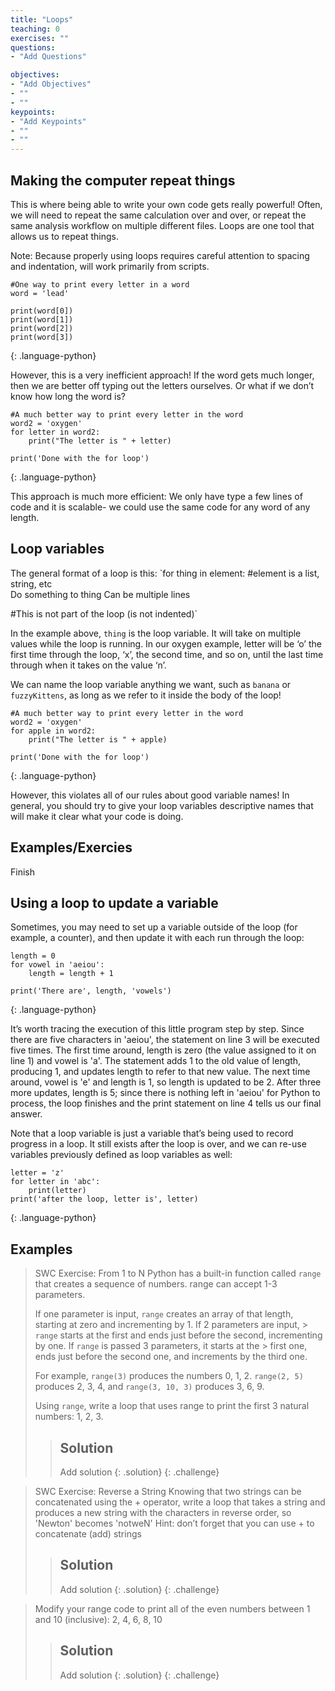 ```yaml
---
title: "Loops"
teaching: 0
exercises: ""
questions:
- "Add Questions"

objectives:
- "Add Objectives"
- ""
- ""
keypoints:
- "Add Keypoints"
- ""
- ""
---
```

## Making the computer repeat things

This is where being able to write your own code gets really powerful!  Often, we will need to repeat the same calculation over and over, or repeat the same analysis workflow on multiple different files.  Loops are one tool that allows us to repeat things.

Note: Because properly using loops requires careful attention to spacing and indentation, will work primarily from scripts.

~~~
#One way to print every letter in a word
word = 'lead'

print(word[0])
print(word[1])
print(word[2])
print(word[3])
~~~
{: .language-python}

However, this is a very inefficient approach!  If the word gets much longer, then we are better off typing out the letters ourselves.  Or what if we don’t know how long the word is?

~~~
#A much better way to print every letter in the word
word2 = 'oxygen'
for letter in word2:
	print("The letter is " + letter)
    
print('Done with the for loop')
~~~
{: .language-python}

This approach is much more efficient:  We only have type a few lines of code and it is scalable- we could use the same code for any word of any length.

## Loop variables
The general format of a loop is this:
`for thing in element: #element is a list, string, etc  
			Do something to thing
			Can be multiple lines

#This is not part of the loop (is not indented)`

In the example above, `thing` is the loop variable.  It will take on multiple values while the loop is running.  In our oxygen example, letter will be ‘o’ the first time through the loop, ‘x’, the second time, and so on, until the last time through when it takes on the value ‘n’.

We can name the loop variable anything we want, such as `banana` or `fuzzyKittens`, as long as we refer to it inside the body of the loop!

~~~
#A much better way to print every letter in the word
word2 = 'oxygen'
for apple in word2:
	print("The letter is " + apple)
    
print('Done with the for loop')
~~~
{: .language-python}

However, this violates all of our rules about good variable names!  In general, you should try to give your loop variables descriptive names that will make it clear what your code is doing.

## Examples/Exercies
Finish

## Using a loop to update a variable
Sometimes, you may need to set up a variable outside of the loop (for example, a counter), and then update it with each run through the loop:
~~~
length = 0
for vowel in 'aeiou':
    length = length + 1

print('There are', length, 'vowels')
~~~
{: .language-python}

It’s worth tracing the execution of this little program step by step. Since there are five characters in 'aeiou', the statement on line 3 will be executed five times. The first time around, length is zero (the value assigned to it on line 1) and vowel is 'a'. The statement adds 1 to the old value of length, producing 1, and updates length to refer to that new value. The next time around, vowel is 'e' and length is 1, so length is updated to be 2. After three more updates, length is 5; since there is nothing left in 'aeiou' for Python to process, the loop finishes and the print statement on line 4 tells us our final answer.

Note that a loop variable is just a variable that’s being used to record progress in a loop. It still exists after the loop is over, and we can re-use variables previously defined as loop variables as well:
~~~
letter = 'z'
for letter in 'abc':
    print(letter)
print('after the loop, letter is', letter)
~~~
{: .language-python}

## Examples
> SWC Exercise: From 1 to N
> Python has a built-in function called `range` that creates a sequence of numbers. range can accept 1-3 parameters. 
> 
> If one parameter is input, `range` creates an array of that length, starting at zero and incrementing by 1. If 2 parameters are input, > `range` starts at the first and ends just before the second, incrementing by one. If `range` is passed 3 parameters, it starts at the  > first one, ends just before the second one, and increments by the third one. 
> 
> For example, `range(3)` produces the numbers 0, 1, 2.  `range(2, 5)` produces 2, 3, 4, and `range(3, 10, 3)` produces 3, 6, 9. 
> 
> Using `range`, write a loop that uses range to print the first 3 natural numbers: 1, 2, 3.
> > ## Solution
> > Add solution
> {: .solution}
{: .challenge}

> SWC Exercise: Reverse a String
> Knowing that two strings can be concatenated using the + operator, write a loop that takes a string and produces a new string with the characters in reverse order, so 'Newton' becomes 'notweN'
> Hint: don’t forget that you can use + to concatenate (add) strings
> > ## Solution
> > Add solution
> {: .solution}
{: .challenge}

> Modify your range code to print all of the even numbers between 1 and 10 (inclusive):  2, 4, 6, 8, 10
> > ## Solution
> > Add solution
> {: .solution}
{: .challenge}
